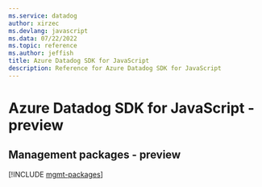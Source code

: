 ```yaml
---
ms.service: datadog
author: xirzec
ms.devlang: javascript
ms.data: 07/22/2022
ms.topic: reference
ms.author: jeffish
title: Azure Datadog SDK for JavaScript
description: Reference for Azure Datadog SDK for JavaScript
---
```

# Azure Datadog SDK for JavaScript - preview

## Management packages - preview
[!INCLUDE [mgmt-packages](datadog-mgmt-index.md)]

